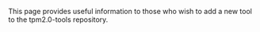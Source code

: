 This page provides useful information to those who wish to add a new tool to the tpm2.0-tools repository. 